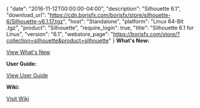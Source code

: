 {
  "date": "2016-11-12T00:00:00-04:00",
  "description": "Silhouette 6.1",
  "download_url": "https://cdn.borisfx.com/borisfx/store/silhouette-6/Silhouette-v6.1.17.tgz",
  "host": "Standalone",
  "platform": "Linux 64-Bit .tgz",
  "product": "Silhouette",
  "require_login": true,
  "title": "Silhouette 6.1 for Linux",
  "version": "6.1",
  "webstore_page": "https://borisfx.com/store/?collection=silhouette&product=silhouette"
}
**What's New:**

<a href="https://cdn.borisfx.com/borisfx/store/silhouette-6/WhatsNew.pdf" target="_blank">View What's New</a>

**User Guide:**

<a href="https://cdn.borisfx.com/borisfx/store/silhouette-6/Silhouette-v6-UserGuide.pdf" target="_blank">View User Guide</a>


**Wiki:**

<a href="https://documentation.borisfx.com/wiki/sfx/" target="_blank">Visit Wiki</a>